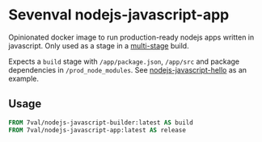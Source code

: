 # Sevenval nodejs-javascript-app

Opinionated docker image to run production-ready nodejs apps written in javascript.
Only used as a stage in a [multi-stage][1] build.

Expects a `build` stage with `/app/package.json`, `/app/src` and package dependencies in `/prod_node_modules`.
See [nodejs-javascript-hello][2] as an example.

## Usage

```Dockerfile
FROM 7val/nodejs-javascript-builder:latest AS build
FROM 7val/nodejs-javascript-app:latest AS release
```

[1]: https://docs.docker.com/develop/develop-images/multistage-build/
[2]: https://github.com/sevenval/dockerfiles/tree/master/nodejs-javascript-hello
